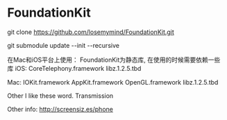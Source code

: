 # FoundationKit

git clone https://github.com/losemymind/FoundationKit.git

git submodule update --init --recursive

在Mac和iOS平台上使用：
FoundationKit为静态库, 在使用的时候需要依赖一些库
iOS:
CoreTelephony.framework
libz.1.2.5.tbd

Mac:
IOKit.framework
AppKit.framework
OpenGL.framework
libz.1.2.5.tbd

Other
I like these word.
Transmission


Other info:
http://screensiz.es/phone

